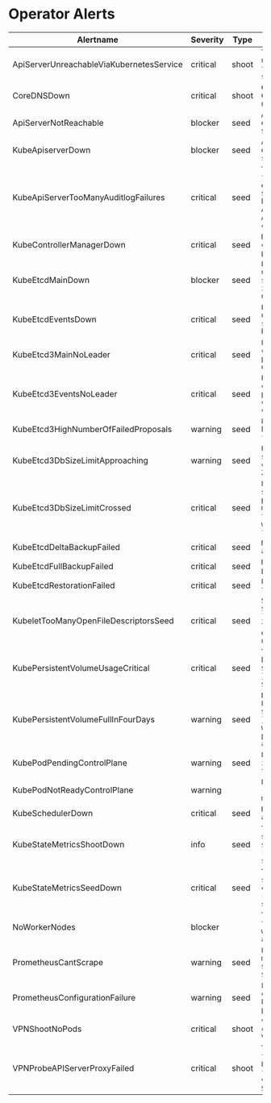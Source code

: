 # Operator Alerts
|Alertname|Severity|Type|Description|
|---|---|---|---|
|ApiServerUnreachableViaKubernetesService|critical|shoot|`The Api server has been unreachable for 3 minutes via the kubernetes service in the shoot.`|
|CoreDNSDown|critical|shoot|`CoreDNS could not be found. Cluster DNS resolution will not work.`|
|ApiServerNotReachable|blocker|seed|`API server not reachable via external endpoint: {{ $labels.instance }}.`|
|KubeApiserverDown|blocker|seed|`All API server replicas are down/unreachable, or all API server could not be found.`|
|KubeApiServerTooManyAuditlogFailures|critical|seed|`The API servers cumulative failure rate in logging audit events is {{ printf "%0.2f" $value }}%. This may be caused by an unavailable/unreachable AuditSink(s) and/or improper API server audit configuration.`|
|KubeControllerManagerDown|critical|seed|`Deployments and replication controllers are not making progress.`|
|KubeEtcdMainDown|blocker|seed|`Etcd3 cluster main is unavailable or cannot be scraped. As long as etcd3 main is down the cluster is unreachable.`|
|KubeEtcdEventsDown|critical|seed|`Etcd3 cluster events is unavailable or cannot be scraped. Cluster events cannot be collected.`|
|KubeEtcd3MainNoLeader|critical|seed|`Etcd3 main has no leader. No communication with etcd main possible. Apiserver is read only.`|
|KubeEtcd3EventsNoLeader|critical|seed|`Etcd3 events has no leader. No communication with etcd events possible. New cluster events cannot be collected. Events can only be read.`|
|KubeEtcd3HighNumberOfFailedProposals|warning|seed|`Etcd3 pod {{ $labels.pod }} has seen {{ $value }} proposal failures within the last hour.`|
|KubeEtcd3DbSizeLimitApproaching|warning|seed|`Etcd3 {{ $labels.role }} DB size is approaching its current practical limit of 2GB.`|
|KubeEtcd3DbSizeLimitCrossed|critical|seed|`Etcd3 {{ $labels.role }} DB size has crossed its current practical limit of 2GB. Etcd might now require more memory to continue serving traffic with low latency, and might face request throttling.`|
|KubeEtcdDeltaBackupFailed|critical|seed|`No delta snapshot for the past at least 30 minutes.`|
|KubeEtcdFullBackupFailed|critical|seed|`No full snapshot taken in the past day.`|
|KubeEtcdRestorationFailed|critical|seed|`Etcd data restoration was triggered, but has failed.`|
|KubeletTooManyOpenFileDescriptorsSeed|critical|seed|`Seed-kubelet ({{ $labels.kubernetes_io_hostname }}) is using {{ $value }}% of the available file/socket descriptors. Kubelet could be under heavy load.`|
|KubePersistentVolumeUsageCritical|critical|seed|`The PersistentVolume claimed by {{ $labels.persistentvolumeclaim }} is only {{ printf "%0.2f" $value }}% free.`|
|KubePersistentVolumeFullInFourDays|warning|seed|`Based on recent sampling, the PersistentVolume claimed by {{ $labels.persistentvolumeclaim }} is expected to fill up within four days. Currently {{ printf "%0.2f" $value }}% is available.`|
|KubePodPendingControlPlane|warning|seed|`Pod {{ $labels.pod }} is stuck in "Pending" state for more than 30 minutes.`|
|KubePodNotReadyControlPlane|warning||`Pod {{ $labels.pod }} is not ready for more than 30 minutes.`|
|KubeSchedulerDown|critical|seed|`New pods are not being assigned to nodes.`|
|KubeStateMetricsShootDown|info|seed|`There are no running kube-state-metric pods for the shoot cluster. No kubernetes resource metrics can be scraped.`|
|KubeStateMetricsSeedDown|critical|seed|`There are no running kube-state-metric pods for the seed cluster. No kubernetes resource metrics can be scraped.`|
|NoWorkerNodes|blocker||`There are no worker nodes in the cluster or all of the worker nodes in the cluster are not schedulable.`|
|PrometheusCantScrape|warning|seed|`Prometheus failed to scrape metrics. Instance {{ $labels.instance }}, job {{ $labels.job }}.`|
|PrometheusConfigurationFailure|warning|seed|`Latest Prometheus configuration is broken and Prometheus is using the previous one.`|
|VPNShootNoPods|critical|shoot|`vpn-shoot deployment in Shoot cluster has 0 available pods. VPN won't work.`|
|VPNProbeAPIServerProxyFailed|critical|shoot|`The API Server proxy functionality is not working. Probably the vpn connection from an API Server pod to the vpn-shoot endpoint on the Shoot workers does not work.`|
